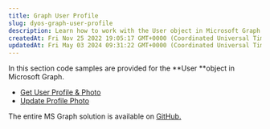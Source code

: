 ```yaml
---
title: Graph User Profile
slug: dyos-graph-user-profile
description: Learn how to work with the User object in Microsoft Graph with this comprehensive document. Explore code samples that guide you through retrieving a user's profile, fetching their profile photo, and updating it effortlessly. Expertly leverage the power of
createdAt: Fri Nov 25 2022 19:05:17 GMT+0000 (Coordinated Universal Time)
updatedAt: Fri May 03 2024 09:31:22 GMT+0000 (Coordinated Universal Time)
---
```


In this section code samples are provided for the **User **object in Microsoft Graph.

- [Get User Profile & Photo](<./Graph User Profile/Get User Profile _ Photo.md>)&#x20;
- [Update Profile Photo](<./Graph User Profile/Update Profile Photo.md>)&#x20;

The entire MS Graph solution is available on <a href="https://github.com/jigx-com/jigx-samples/tree/main/quickstart/jigx-MS-Graph-demonstrator" target="_blank">GitHub.</a>

